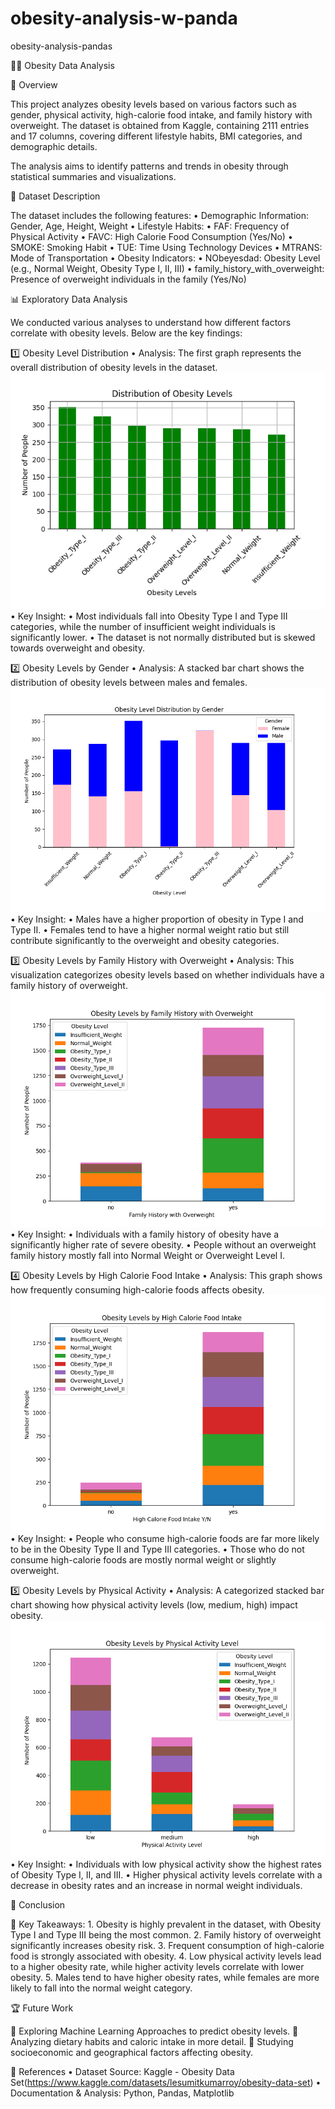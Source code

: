# obesity-analysis-w-panda
obesity-analysis-pandas

🏋️‍♂️ Obesity Data Analysis

📌 Overview

This project analyzes obesity levels based on various factors such as gender, physical activity, high-calorie food intake, and family history with overweight. The dataset is obtained from Kaggle, containing 2111 entries and 17 columns, covering different lifestyle habits, BMI categories, and demographic details.

The analysis aims to identify patterns and trends in obesity through statistical summaries and visualizations.

📂 Dataset Description

The dataset includes the following features:
	•	Demographic Information: Gender, Age, Height, Weight
	•	Lifestyle Habits:
	•	FAF: Frequency of Physical Activity
	•	FAVC: High Calorie Food Consumption (Yes/No)
	•	SMOKE: Smoking Habit
	•	TUE: Time Using Technology Devices
	•	MTRANS: Mode of Transportation
	•	Obesity Indicators:
	•	NObeyesdad: Obesity Level (e.g., Normal Weight, Obesity Type I, II, III)
	•	family_history_with_overweight: Presence of overweight individuals in the family (Yes/No)

 📊 Exploratory Data Analysis

We conducted various analyses to understand how different factors correlate with obesity levels. Below are the key findings:

1️⃣ Obesity Level Distribution
	•	Analysis: The first graph represents the overall distribution of obesity levels in the dataset.
![Obesity Level Distribution](Obesity%20Analysis%20Results/distribution%20of%20obesity%20levels%20--bar.png)
	•	Key Insight:
	•	Most individuals fall into Obesity Type I and Type III categories, while the number of insufficient weight individuals is significantly lower.
	•	The dataset is not normally distributed but is skewed towards overweight and obesity.

 2️⃣ Obesity Levels by Gender
	•	Analysis: A stacked bar chart shows the distribution of obesity levels between males and females.
![Obesity Level by Gender](Obesity%20Analysis%20Results/obesity%20level%20distribution%20by%20gender.png)
	•	Key Insight:
	•	Males have a higher proportion of obesity in Type I and Type II.
	•	Females tend to have a higher normal weight ratio but still contribute significantly to the overweight and obesity categories.

 3️⃣ Obesity Levels by Family History with Overweight
	•	Analysis: This visualization categorizes obesity levels based on whether individuals have a family history of overweight.
![Obesity Levels by Family History](Obesity%20Analysis%20Results/obesity%20levels%20by%20family%20history%20with%20overweight.png)
	•	Key Insight:
	•	Individuals with a family history of obesity have a significantly higher rate of severe obesity.
	•	People without an overweight family history mostly fall into Normal Weight or Overweight Level I.

 4️⃣ Obesity Levels by High Calorie Food Intake
	•	Analysis: This graph shows how frequently consuming high-calorie foods affects obesity.
![Obesity Levels by High Calorie Food Intake](Obesity%20Analysis%20Results/Obesity%20levels%20by%20high%20calorie%20food%20intake.png)
	•	Key Insight:
	•	People who consume high-calorie foods are far more likely to be in the Obesity Type II and Type III categories.
	•	Those who do not consume high-calorie foods are mostly normal weight or slightly overweight.

 5️⃣ Obesity Levels by Physical Activity
	•	Analysis: A categorized stacked bar chart showing how physical activity levels (low, medium, high) impact obesity.
![Obesity Levels by Physical Activity](Obesity%20Analysis%20Results/obesity%20levels%20by%20physical%20activity%20level.png)
	•	Key Insight:
	•	Individuals with low physical activity show the highest rates of Obesity Type I, II, and III.
	•	Higher physical activity levels correlate with a decrease in obesity rates and an increase in normal weight individuals.


 🚀 Conclusion

📌 Key Takeaways:
	1.	Obesity is highly prevalent in the dataset, with Obesity Type I and Type III being the most common.
	2.	Family history of overweight significantly increases obesity risk.
	3.	Frequent consumption of high-calorie food is strongly associated with obesity.
	4.	Low physical activity levels lead to a higher obesity rate, while higher activity levels correlate with lower obesity.
	5.	Males tend to have higher obesity rates, while females are more likely to fall into the normal weight category.

 🏆 Future Work

🔹 Exploring Machine Learning Approaches to predict obesity levels.
🔹 Analyzing dietary habits and caloric intake in more detail.
🔹 Studying socioeconomic and geographical factors affecting obesity.

🔗 References
	•	Dataset Source: Kaggle - Obesity Data Set(https://www.kaggle.com/datasets/lesumitkumarroy/obesity-data-set)
	•	Documentation & Analysis: Python, Pandas, Matplotlib
